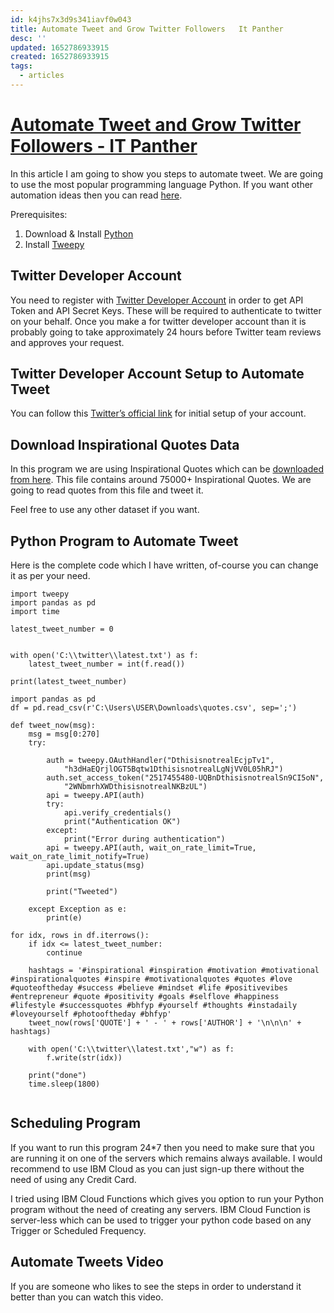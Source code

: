 ```yaml
---
id: k4jhs7x3d9s341iavf0w043
title: Automate Tweet and Grow Twitter Followers   It Panther
desc: ''
updated: 1652786933915
created: 1652786933915
tags:
  - articles
---
```


# [Automate Tweet and Grow Twitter Followers - IT Panther](https://www.itpanther.com/automate-tweet/)

In this article I am going to show you steps to automate tweet. We are going to use the most popular programming language Python. If you want other automation ideas then you can read [here](https://www.itpanther.com/python-automation-ideas-for-beginners-with-examples/).

Prerequisites:

1.  Download & Install [Python](https://www.python.org/downloads/)
2.  Install [Tweepy](https://docs.tweepy.org/en/latest/install.html)

## Twitter Developer Account

You need to register with [Twitter Developer Account](https://developer.twitter.com/) in order to get API Token and API Secret Keys. These will be required to authenticate to twitter on your behalf. Once you make a for twitter developer account than it is probably going to take approximately 24 hours before Twitter team reviews and approves your request.

## Twitter Developer Account Setup to Automate Tweet

You can follow this [Twitter’s official link](https://developer.twitter.com/en/docs/developer-portal/overview) for initial setup of your account.

## Download Inspirational Quotes Data

In this program we are using Inspirational Quotes which can be [downloaded from here](https://raw.githubusercontent.com/akhiltak/inspirational-quotes/master/Quotes.csv). This file contains around 75000+ Inspirational Quotes. We are going to read quotes from this file and tweet it.

Feel free to use any other dataset if you want.

## Python Program to Automate Tweet

Here is the complete code which I have written, of-course you can change it as per your need.

```
import tweepy
import pandas as pd
import time

latest_tweet_number = 0


with open('C:\\twitter\\latest.txt') as f:
    latest_tweet_number = int(f.read())

print(latest_tweet_number)

import pandas as pd
df = pd.read_csv(r'C:\Users\USER\Downloads\quotes.csv', sep=';')

def tweet_now(msg):
    msg = msg[0:270]
    try:

        auth = tweepy.OAuthHandler("DthisisnotrealEcjpTv1", 
            "h3dHaEQrjlOGT5Bqtw1DthisisnotrealLgNjVV0L05hRJ")
        auth.set_access_token("2517455480-UQBnDthisisnotrealSn9CI5oN", 
            "2WNbmrhXWDthisisnotrealNKBzUL")
        api = tweepy.API(auth)
        try:
            api.verify_credentials()
            print("Authentication OK")
        except:
            print("Error during authentication")
        api = tweepy.API(auth, wait_on_rate_limit=True, wait_on_rate_limit_notify=True)
        api.update_status(msg)
        print(msg)

        print("Tweeted")
    
    except Exception as e:
        print(e)

for idx, rows in df.iterrows():
    if idx <= latest_tweet_number:
        continue
        
    hashtags = '#inspirational #inspiration #motivation #motivational #inspirationalquotes #inspire #motivationalquotes #quotes #love #quoteoftheday #success #believe #mindset #life #positivevibes #entrepreneur #quote #positivity #goals #selflove #happiness #lifestyle #successquotes #bhfyp #yourself #thoughts #instadaily #loveyourself #photooftheday #bhfyp'
    tweet_now(rows['QUOTE'] + ' - ' + rows['AUTHOR'] + '\n\n\n' + hashtags)
    
    with open('C:\\twitter\\latest.txt',"w") as f:
        f.write(str(idx))

    print("done")
    time.sleep(1800)
    
```

## Scheduling Program

If you want to run this program 24\*7 then you need to make sure that you are running it on one of the servers which remains always available. I would recommend to use IBM Cloud as you can just sign-up there without the need of using any Credit Card.

I tried using IBM Cloud Functions which gives you option to run your Python program without the need of creating any servers. IBM Cloud Function is server-less which can be used to trigger your python code based on any Trigger or Scheduled Frequency.

## Automate Tweets Video

If you are someone who likes to see the steps in order to understand it better than you can watch this video.
